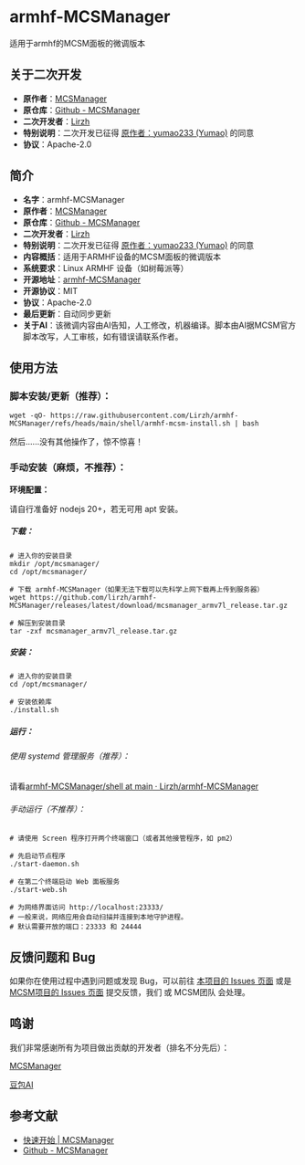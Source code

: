 # armhf-MCSManager
适用于armhf的MCSM面板的微调版本

## 关于二次开发

- **原作者**：[MCSManager](https://github.com/MCSManager)
- **原仓库**：[Github - MCSManager](https://github.com/MCSManager/MCSManager)
- **二次开发者**：[Lirzh](https://github.com/lirzh)
- **特别说明**：二次开发已征得 [原作者：yumao233 (Yumao)](https://github.com/yumao233)  的同意
- **协议**：Apache-2.0

## 简介

- **名字**：armhf-MCSManager
- **原作者**：[MCSManager](https://github.com/MCSManager)
- **原仓库**：[Github - MCSManager](https://github.com/MCSManager/MCSManager)
- **二次开发者**：[Lirzh](https://github.com/lirzh)
- **特别说明**：二次开发已征得 [原作者：yumao233 (Yumao)](https://github.com/yumao233)  的同意
- **内容概括**：适用于ARMHF设备的MCSM面板的微调版本
- **系统要求**：Linux ARMHF 设备（如树莓派等）
- **开源地址**：[armhf-MCSManager](https://github.com/lirzh/armhf-MCSManager)
- **开源协议**：MIT
- **协议**：Apache-2.0
- **最后更新**：自动同步更新
- **关于AI**：该微调内容由AI告知，人工修改，机器编译。脚本由AI据MCSM官方脚本改写，人工审核，如有错误请联系作者。

## 使用方法

### 脚本安装/更新（推荐）：

```
wget -qO- https://raw.githubusercontent.com/Lirzh/armhf-MCSManager/refs/heads/main/shell/armhf-mcsm-install.sh | bash
```

然后......没有其他操作了，惊不惊喜！

### 手动安装（麻烦，不推荐）：

**环境配置：**

请自行准备好 nodejs 20+，若无可用 apt 安装。 

##### 下载：

```
# 进入你的安装目录
mkdir /opt/mcsmanager/
cd /opt/mcsmanager/

# 下载 armhf-MCSManager（如果无法下载可以先科学上网下载再上传到服务器）
wget https://github.com/lirzh/armhf-MCSManager/releases/latest/download/mcsmanager_armv7l_release.tar.gz

# 解压到安装目录
tar -zxf mcsmanager_armv7l_release.tar.gz
```

##### 安装：

```
# 进入你的安装目录
cd /opt/mcsmanager/

# 安装依赖库
./install.sh
```

##### 运行：

###### 使用 systemd 管理服务（推荐）：

请看[armhf-MCSManager/shell at main · Lirzh/armhf-MCSManager](https://github.com/Lirzh/armhf-MCSManager/tree/main/shell)

###### 手动运行（不推荐）：

```
# 请使用 Screen 程序打开两个终端窗口（或者其他接管程序，如 pm2）

# 先启动节点程序
./start-daemon.sh

# 在第二个终端启动 Web 面板服务
./start-web.sh

# 为网络界面访问 http://localhost:23333/
# 一般来说，网络应用会自动扫描并连接到本地守护进程。
# 默认需要开放的端口：23333 和 24444
```

## 反馈问题和 Bug

如果你在使用过程中遇到问题或发现 Bug，可以前往 [本项目的 Issues 页面](https://github.com/lirzh/armhf-MCSManager/issues) 或是 [MCSM项目的 Issues 页面](https://github.com/MCSManager/MCSManager/issues) 提交反馈，我们 或 MCSM团队 会处理。

## 鸣谢

我们非常感谢所有为项目做出贡献的开发者（排名不分先后）：

[MCSManager](https://github.com/MCSManager)

[豆包AI](https://doubao.com)

## 参考文献

- [快速开始 | MCSManager](https://docs.mcsmanager.com/zh_cn/)
- [Github - MCSManager](https://github.com/MCSManager/MCSManager)

